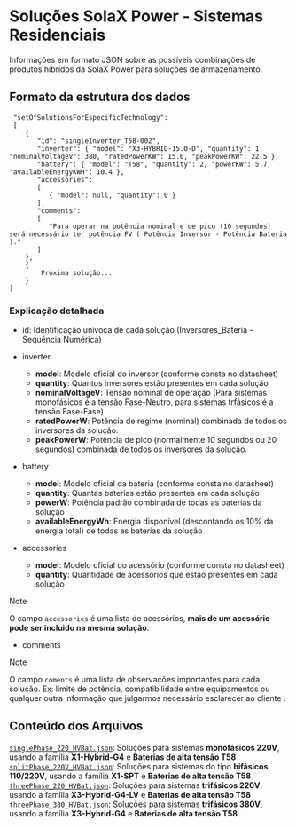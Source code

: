 # Soluções SolaX Power - Sistemas Residenciais
Informações em formato JSON sobre as possíveis combinações de produtos híbridos da SolaX Power para soluções de armazenamento.  

## Formato da estrutura dos dados
```
 "setOfSolutionsForEspecificTechnology": 
 [
    {
       "id": "singleInverter_T58-002",  
       "inverter": { "model": "X3-HYBRID-15.0-D", "quantity": 1, "nominalVoltageV": 380, "ratedPowerKW": 15.0, "peakPowerKW": 22.5 },  
       "battery": { "model": "T58", "quantity": 2, "powerKW": 5.7, "availableEnergyKWH": 10.4 },  
       "accessories":
       [
          { "model": null, "quantity": 0 }
       ],  
       "comments":
       [
          "Para operar na potência nominal e de pico (10 segundos) será necessário ter potência FV ( Potência Inversor - Potência Bateria )."
       ]
    },
    {
        Próxima solução...
    }
]
```
### Explicação detalhada
- id: Identificação unívoca de cada solução (Inversores_Bateria - Sequência Numérica)
- inverter
  - **model**: Modelo oficial do inversor (conforme consta no datasheet)
  - **quantity**: Quantos inversores estão presentes em cada solução
  - **nominalVoltageV**: Tensão nominal de operação (Para sistemas monofásicos é a tensão Fase-Neutro, para sistemas trfásicos é a tensão Fase-Fase)
  - **ratedPowerW**: Potência de regime (nominal) combinada de todos os inversores da solução.
  - **peakPowerW**: Potência de pico (normalmente 10 segundos ou 20 segundos) combinada de todos os inversores da solução.
 
- battery
  - **model**: Modelo oficial da bateria (conforme consta no datasheet)
  - **quantity**: Quantas baterias estão presentes em cada solução
  - **powerW**: Potência padrão combinada de todas as baterias da solução
  - **availableEnergyWh**: Energia disponível (descontando os 10% da energia total) de todas as baterias da solução
  
- accessories
  - **model**: Modelo oficial do acessório (conforme consta no datasheet)
  - **quantity**: Quantidade de acessórios que estão presentes em cada solução
> [!NOTE]
> O campo `accessories` é uma lista de acessórios, **mais de um acessório pode ser incluido na mesma solução**.
  
- comments
> [!NOTE]
> O campo `coments` é uma lista de observações importantes para cada solução.
> Ex: limite de potência, compatibilidade entre equipamentos ou qualquer outra informação que julgarmos necessário esclarecer ao cliente .

## Conteúdo dos Arquivos
[`singlePhase_220_HVBat.json`](singlePhaseHVBat.json): Soluções para sistemas **monofásicos 220V**, usando a família **X1-Hybrid-G4** e **Baterias de alta tensão T58**  
[`splitPhase_220V_HVBat.json`](splitPhaseHVBat.json): Soluções para sistemas do tipo **bifásicos 110/220V**, usando a família **X1-SPT** e **Baterias de alta tensão T58**  
[`threePhase_220_HVBat.json`](threePhaseHVBat.json): Soluções para sistemas **trifásicos 220V**, usando a família **X3-Hybrid-G4-LV** e **Baterias de alta tensão T58**  
[`threePhase_380_HVBat.json`](threePhaseHVBat.json): Soluções para sistemas **trifásicos 380V**, usando a família **X3-Hybrid-G4** e **Baterias de alta tensão T58** 

 


